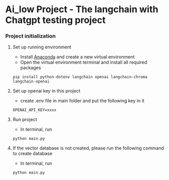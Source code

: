 # Ai_low Project - The langchain with Chatgpt testing project
### Project initialization 

1. Set up running environment
    - Install [Anaconda](https://www.anaconda.com/download) and create a new virtual environment
    - Open the virtual environment terminal and install all required packages
    ```
    pip install python-dotenv langchain openai langchain-chroma langchain-openai
    ```

2. Set up openai key in this project
   - create .env file in main folder and put the following key in it
    ```
    OPENAI_API_KEY=xxxx
    ```

4. Run project
    - In terminal, run 
    ```
    python main.py
    ```
6. If the vector database is not created, please run the following command to create database
    - In terminal, run 
    ```
    python main.py
    ```